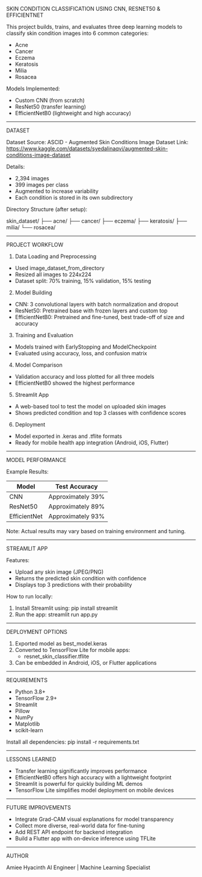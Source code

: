 SKIN CONDITION CLASSIFICATION USING CNN, RESNET50 & EFFICIENTNET

This project builds, trains, and evaluates three deep learning models to classify skin condition images into 6 common categories:

- Acne
- Cancer
- Eczema
- Keratosis
- Milia
- Rosacea

Models Implemented:
- Custom CNN (from scratch)
- ResNet50 (transfer learning)
- EfficientNetB0 (lightweight and high accuracy)

----------------------------------------------------------
DATASET

Dataset Source: ASCID - Augmented Skin Conditions Image Dataset
Link: https://www.kaggle.com/datasets/syedalinaqvi/augmented-skin-conditions-image-dataset

Details:
- 2,394 images
- 399 images per class
- Augmented to increase variability
- Each condition is stored in its own subdirectory

Directory Structure (after setup):

skin_dataset/
├── acne/
├── cancer/
├── eczema/
├── keratosis/
├── milia/
└── rosacea/

----------------------------------------------------------
PROJECT WORKFLOW

1. Data Loading and Preprocessing
- Used image_dataset_from_directory
- Resized all images to 224x224
- Dataset split: 70% training, 15% validation, 15% testing

2. Model Building
- CNN: 3 convolutional layers with batch normalization and dropout
- ResNet50: Pretrained base with frozen layers and custom top
- EfficientNetB0: Pretrained and fine-tuned, best trade-off of size and accuracy

3. Training and Evaluation
- Models trained with EarlyStopping and ModelCheckpoint
- Evaluated using accuracy, loss, and confusion matrix

4. Model Comparison
- Validation accuracy and loss plotted for all three models
- EfficientNetB0 showed the highest performance

5. Streamlit App
- A web-based tool to test the model on uploaded skin images
- Shows predicted condition and top 3 classes with confidence scores

6. Deployment
- Model exported in .keras and .tflite formats
- Ready for mobile health app integration (Android, iOS, Flutter)

----------------------------------------------------------
MODEL PERFORMANCE

Example Results:

Model        | Test Accuracy
-------------|----------------
CNN          | Approximately 39%
ResNet50     | Approximately 89%
EfficientNet | Approximately 93%

Note: Actual results may vary based on training environment and tuning.

----------------------------------------------------------
STREAMLIT APP

Features:
- Upload any skin image (JPEG/PNG)
- Returns the predicted skin condition with confidence
- Displays top 3 predictions with their probability

How to run locally:
1. Install Streamlit using: pip install streamlit
2. Run the app: streamlit run app.py

----------------------------------------------------------
DEPLOYMENT OPTIONS

1. Exported model as best_model.keras
2. Converted to TensorFlow Lite for mobile apps:
   - resnet_skin_classifier.tflite
3. Can be embedded in Android, iOS, or Flutter applications

----------------------------------------------------------
REQUIREMENTS

- Python 3.8+
- TensorFlow 2.9+
- Streamlit
- Pillow
- NumPy
- Matplotlib
- scikit-learn

Install all dependencies:
pip install -r requirements.txt

----------------------------------------------------------
LESSONS LEARNED

- Transfer learning significantly improves performance
- EfficientNetB0 offers high accuracy with a lightweight footprint
- Streamlit is powerful for quickly building ML demos
- TensorFlow Lite simplifies model deployment on mobile devices

----------------------------------------------------------
FUTURE IMPROVEMENTS

- Integrate Grad-CAM visual explanations for model transparency
- Collect more diverse, real-world data for fine-tuning
- Add REST API endpoint for backend integration
- Build a Flutter app with on-device inference using TFLite

----------------------------------------------------------
AUTHOR

Amiee Hyacinth
AI Engineer | Machine Learning Specialist
